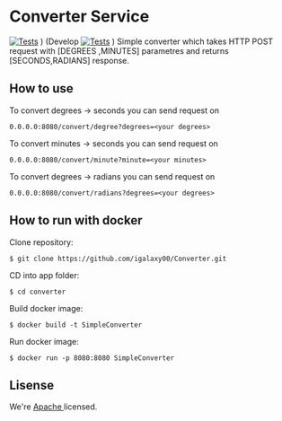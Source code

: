 # Converter Service
[![Tests](https://github.com/igalaxy00/Converter/actions/workflows/gradle-tests.yml/badge.svg?branch=master)](https://github.com/igalaxy00/Converter/actions/workflows/gradle-tests.yml) )
(Develop
[![Tests](https://github.com/igalaxy00/Converter/actions/workflows/gradle-tests.yml/badge.svg?branch=develop)](https://github.com/igalaxy00/Converter/actions/workflows/gradle-tests.yml) )
Simple converter which takes HTTP POST request with [DEGREES ,MINUTES] parametres and returns [SECONDS,RADIANS] response.

## How to use

To convert degrees -> seconds you can send request on
``` 
0.0.0.0:8080/convert/degree?degrees=<your degrees>
```
To convert minutes -> seconds you can send request on
``` 
0.0.0.0:8080/convert/minute?minute=<your minutes>
```
To convert degrees -> radians you can send request on
``` 
0.0.0.0:8080/convert/radians?degrees=<your degrees>
```

## How to run with docker
Clone repository:
``` console
$ git clone https://github.com/igalaxy00/Converter.git
```
CD into app folder:
``` console
$ cd converter
```
Build docker image:
``` console
$ docker build -t SimpleConverter
```
Run docker image:
``` console
$ docker run -p 8080:8080 SimpleConverter
```

## Lisense
We're [Apache ](./LICENSE) licensed.